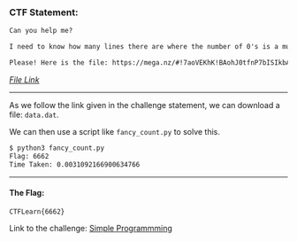 ### CTF Statement:
```txt
Can you help me?

I need to know how many lines there are where the number of 0's is a multiple of 3 or the numbers of 1s is a multiple of 2.

Please! Here is the file: https://mega.nz/#!7aoVEKhK!BAohJ0tfnP7bISIkbADK3qe1yNEkzjHXLKoJoKmqLys
```
_[File Link](https://mega.nz/#!7aoVEKhK!BAohJ0tfnP7bISIkbADK3qe1yNEkzjHXLKoJoKmqLys)_


---

As we follow the link given in the challenge statement, we can download a file: `data.dat`.

We can then use a script like `fancy_count.py` to solve this.

```zsh
$ python3 fancy_count.py
Flag: 6662
Time Taken: 0.0031092166900634766
```

---

#### The Flag:
    CTFLearn{6662}


Link to the challenge: [Simple Programmming](https://ctflearn.com/challenge/174)
